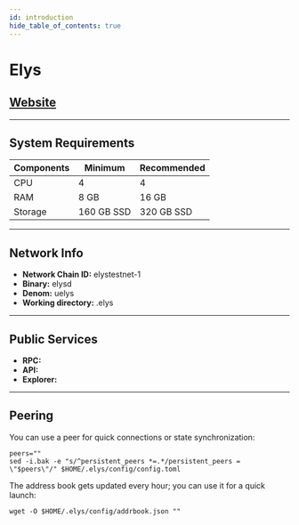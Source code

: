 ```yaml
---
id: introduction
hide_table_of_contents: true
---
```

# Elys

## [Website](https://elys.network/)

---

## **System Requirements**

| Components | Minimum      | **Recommended** |
|------------|--------------|-----------------|
| CPU        | 4            | 4               |
| RAM        | 8 GB         | 16 GB           |
| Storage    | 160 GB SSD   | 320 GB SSD      |

---

## **Network Info**

- **Network Chain ID:** elystestnet-1
- **Binary:** elysd
- **Denom:** uelys
- **Working directory:** .elys

---

## **Public Services**

- **RPC:** 
- **API:** 
- **Explorer:** 

---

## **Peering**

You can use a peer for quick connections or state synchronization:

```shell
peers=""
sed -i.bak -e "s/^persistent_peers *=.*/persistent_peers = \"$peers\"/" $HOME/.elys/config/config.toml
```

The address book gets updated every hour; you can use it for a quick launch:

```shell
wget -O $HOME/.elys/config/addrbook.json ""
```